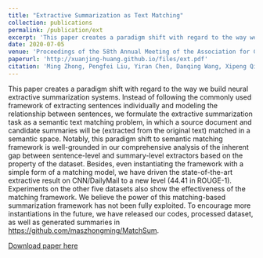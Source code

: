 ```yaml
---
title: "Extractive Summarization as Text Matching"
collection: publications
permalink: /publication/ext
excerpt: 'This paper creates a paradigm shift with regard to the way we build neural extractive summarization systems.'
date: 2020-07-05
venue: 'Proceedings of the 58th Annual Meeting of the Association for Computational Linguistics'
paperurl: 'http://xuanjing-huang.github.io/files/ext.pdf'
citation: 'Ming Zhong, Pengfei Liu, Yiran Chen, Danqing Wang, Xipeng Qiu, Xuanjing Huang: Extractive Summarization as Text Matching. ACL 2020: 6197-6208'
---
```

This paper creates a paradigm shift with regard to the way we build neural extractive summarization systems. Instead of following the commonly used framework of extracting sentences individually and modeling the relationship between sentences, we formulate the extractive summarization task as a semantic text matching problem, in which a source document and candidate summaries will be (extracted from the original text) matched in a semantic space. Notably, this paradigm shift to semantic matching framework is well-grounded in our comprehensive analysis of the inherent gap between sentence-level and summary-level extractors based on the property of the dataset. Besides, even instantiating the framework with a simple form of a matching model, we have driven the state-of-the-art extractive result on CNN/DailyMail to a new level (44.41 in ROUGE-1). Experiments on the other five datasets also show the effectiveness of the matching framework. We believe the power of this matching-based summarization framework has not been fully exploited. To encourage more instantiations in the future, we have released our codes, processed dataset, as well as generated summaries in https://github.com/maszhongming/MatchSum.

[Download paper here](http://xuanjing-huang.github.io/files/ext.pdf)
